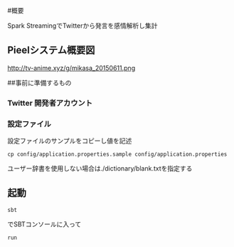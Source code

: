#概要

Spark StreamingでTwitterから発言を感情解析し集計

## Pieelシステム概要図

http://tv-anime.xyz/g/mikasa_20150611.png

##事前に準備するもの

### Twitter 開発者アカウント

### 設定ファイル

設定ファイルのサンプルをコピーし値を記述

``cp config/application.properties.sample config/application.properties``

ユーザー辞書を使用しない場合は./dictionary/blank.txtを指定する

## 起動

``sbt``

でSBTコンソールに入って

``run``

